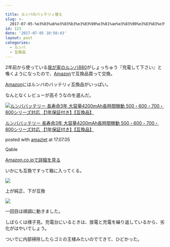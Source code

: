 ```yaml
---

title: ルンバのバッテリィ替え
slug: >-
  2017-07-05-%e3%83%ab%e3%83%b3%e3%83%90%e3%81%ae%e3%83%90%e3%83%83%e3%83%86%e3%83%aa%e3%82%a3%e6%9b%bf%e3%81%88
id: 123
date: '2017-07-05 10:50:43'
layout: post
categories:
  - ルンバ
  - 互換品
---
```


2年前から使っている[我が家のルンバ880](http://peipeipe.com/post/120670159352/%E3%83%AB%E3%83%B3%E3%83%90%E3%81%8C%E3%81%8D%E3%81%9F)がしょっちゅう『充電して下さい』と喚くようになったので、[Amazon](http://d.hatena.ne.jp/keyword/Amazon)で互換品買って交換。

[Amazon](http://d.hatena.ne.jp/keyword/Amazon)にはルンバのバッテリィ互換品がいっぱい。

なんとなくレビューが高そうなのを選んだ。



 [![ルンババッテリー 長寿命3年 大容量4200mAh長時間稼動 500・600・700・800シリーズ対応 【1年保証付き】【互換品】](https://cdn-ak.f.st-hatena.com/images/fotolife/p/peipeipe/20190630/20190630170428.jpg)](http://www.amazon.co.jp/exec/obidos/ASIN/B071YZB3QX/peipeipe-22/ref=nosim/) 



[ルンババッテリー 長寿命3年 大容量4200mAh長時間稼動 500・600・700・800シリーズ対応 【1年保証付き】【互換品】](http://www.amazon.co.jp/exec/obidos/ASIN/B071YZB3QX/peipeipe-22/ref=nosim/)

posted with [amazlet](http://www.amazlet.com/ "amazlet") at 17.07.05



Qable  




[Amazon.co.jpで詳細を見る](http://www.amazon.co.jp/exec/obidos/ASIN/B071YZB3QX/peipeipe-22/ref=nosim/)







いかにも互換ですって箱に入ってくる。

![](https://cdn-ak.f.st-hatena.com/images/fotolife/p/peipeipe/20190630/20190630172033.jpg)

上が純正、下が互換

![](https://cdn-ak.f.st-hatena.com/images/fotolife/p/peipeipe/20190630/20190630171935.jpg)

一回目は順調に動きました。

しばらくは様子見。充電台にいるときは、放電と充電を繰り返しているから、劣化がはやいでしょう。

ついでに内部掃除したらゴミの王様みたいのでてきて、ひどかった。